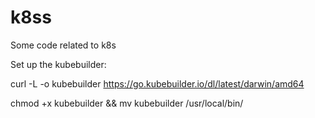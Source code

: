 # k8ss
Some code related to k8s


Set up the kubebuilder:

curl -L -o kubebuilder https://go.kubebuilder.io/dl/latest/darwin/amd64

chmod +x kubebuilder && mv kubebuilder /usr/local/bin/
